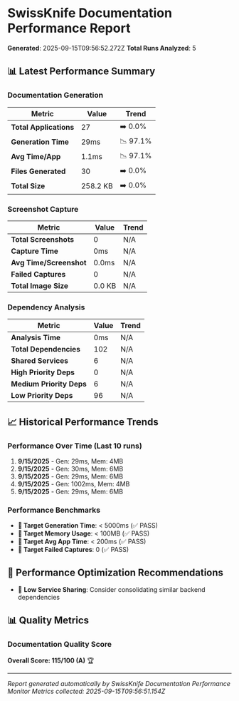 # SwissKnife Documentation Performance Report

**Generated**: 2025-09-15T09:56:52.272Z
**Total Runs Analyzed**: 5

## 📊 Latest Performance Summary

### Documentation Generation
| Metric | Value | Trend |
|--------|--------|-------|
| **Total Applications** | 27 | ➡️ 0.0% |
| **Generation Time** | 29ms | 📉 97.1% |
| **Avg Time/App** | 1.1ms | 📉 97.1% |
| **Files Generated** | 30 | ➡️ 0.0% |
| **Total Size** | 258.2 KB | ➡️ 0.0% |

### Screenshot Capture
| Metric | Value | Trend |
|--------|--------|-------|
| **Total Screenshots** | 0 | N/A |
| **Capture Time** | 0ms | N/A |
| **Avg Time/Screenshot** | 0.0ms | N/A |
| **Failed Captures** | 0 | N/A |
| **Total Image Size** | 0.0 KB | N/A |

### Dependency Analysis
| Metric | Value | Trend |
|--------|--------|-------|
| **Analysis Time** | 0ms | N/A |
| **Total Dependencies** | 102 | N/A |
| **Shared Services** | 6 | N/A |
| **High Priority Deps** | 0 | N/A |
| **Medium Priority Deps** | 6 | N/A |
| **Low Priority Deps** | 96 | N/A |

## 📈 Historical Performance Trends

### Performance Over Time (Last 10 runs)
1. **9/15/2025** - Gen: 29ms, Mem: 4MB
2. **9/15/2025** - Gen: 30ms, Mem: 6MB
3. **9/15/2025** - Gen: 29ms, Mem: 6MB
4. **9/15/2025** - Gen: 1002ms, Mem: 4MB
5. **9/15/2025** - Gen: 29ms, Mem: 6MB

### Performance Benchmarks
- **🎯 Target Generation Time**: < 5000ms (✅ PASS)
- **🎯 Target Memory Usage**: < 100MB (✅ PASS)
- **🎯 Target Avg App Time**: < 200ms (✅ PASS)
- **🎯 Target Failed Captures**: 0 (✅ PASS)

## 🔧 Performance Optimization Recommendations

- 🔗 **Low Service Sharing**: Consider consolidating similar backend dependencies

## 📊 Quality Metrics

### Documentation Quality Score
**Overall Score: 115/100 (A)** 🏆

---
*Report generated automatically by SwissKnife Documentation Performance Monitor*
*Metrics collected: 2025-09-15T09:56:51.154Z*
